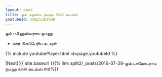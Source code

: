 ```yaml
---
layout: post
title: ஓம் சுமுகாய நமஹ ௧௦௮ டைம்ஸ்
youtubeId: xNqcLuk2GnU
---
```

 
 
 ஓம் மஹேஸ்வராய நமஹ  
 
 -  யார் மிகப்பெரிய கடவுள் 
 
  
 
  
 
 
 
 
 
 


{% include youtubePlayer.html id=page.youtubeId %}
 
[Next]({{ site.baseurl }}{% link  split2/_posts/2016-07-29-ஓம் டாமோடராய நமஹ ௧௦௮ டைம்ஸ்.md%})
 
